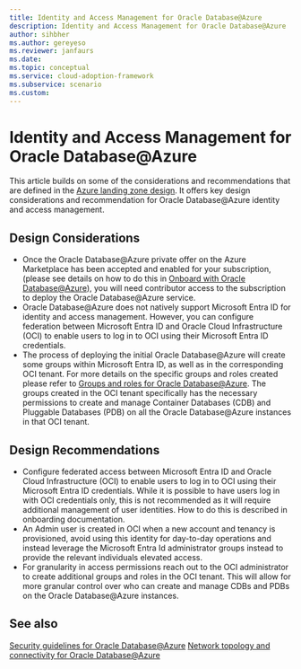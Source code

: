 ```yaml
---
title: Identity and Access Management for Oracle Database@Azure
description: Identity and Access Management for Oracle Database@Azure
author: sihbher
ms.author: gereyeso
ms.reviewer: janfaurs
ms.date: 
ms.topic: conceptual
ms.service: cloud-adoption-framework
ms.subservice: scenario
ms.custom: 
---
```

# Identity and Access Management for Oracle Database@Azure

This article builds on some of the considerations and recommendations that are defined in the [Azure landing zone design](/azure/cloud-adoption-framework/ready/landing-zone/). It offers key design considerations and recommendation for Oracle Database@Azure identity and access management.

## Design Considerations

- Once the Oracle Database@Azure private offer on the Azure Marketplace has been accepted and enabled for your subscription, (please see details on how to do this in [Onboard with Oracle Database@Azure](/azure/oracle/oracle-db/onboard-oracle-database)), you will need contributor access to the subscription to deploy the Oracle Database@Azure service.
- Oracle Database@Azure does not natively support Microsoft Entra ID for identity and access management. However, you can configure federation between Microsoft Entra ID and Oracle Cloud Infrastructure (OCI) to enable users to log in to OCI using their Microsoft Entra ID credentials.
- The process of deploying the initial Oracle Database@Azure will create some groups within Microsoft Entra ID, as well as in the corresponding OCI tenant. For more details on the specific groups and roles created please refer to [Groups and roles for Oracle Database@Azure](/azure/oracle/oracle-db/oracle-database-groups-roles). The groups created in the OCI tenant specifically has the necessary permissions to create and manage Container Databases (CDB) and Pluggable Databases (PDB) on all the Oracle Database@Azure instances in that OCI tenant.

## Design Recommendations

- Configure federated access between Microsoft Entra ID and Oracle Cloud Infrastructure (OCI) to enable users to log in to OCI using their Microsoft Entra ID credentials. While it is possible to have users log in with OCI credentials only, this is not recommended as it will require additional management of user identities. How to do this is described in onboarding documentation.
- An Admin user is created in OCI when a new account and tenancy is provisioned, avoid using this identity for day-to-day operations and instead leverage the Microsoft Entra Id administrator groups instead to provide the relevant individuals elevated access.
- For granularity in access permissions reach out to the OCI administrator to create additional groups and roles in the OCI tenant. This will allow for more granular control over who can create and manage CDBs and PDBs on the Oracle Database@Azure instances.

## See also

[Security guidelines for Oracle Database@Azure](oracle-security-odaa.md)
[Network topology and connectivity for Oracle Database@Azure](oracle-network-topology-odaa.md)

